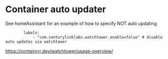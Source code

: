 # Container auto updater

See homeAssistant for an example of how to specify NOT auto updating

```
        labels:
            - "com.centurylinklabs.watchtower.enable=false" # disable auto updates via watchtower
```

https://containrrr.dev/watchtower/usage-overview/